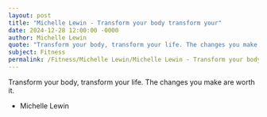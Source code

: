```yaml
---
layout: post
title: "Michelle Lewin - Transform your body transform your"
date: 2024-12-28 12:00:00 -0000
author: Michelle Lewin
quote: "Transform your body, transform your life. The changes you make are worth it."
subject: Fitness
permalink: /Fitness/Michelle Lewin/Michelle Lewin - Transform your body transform your
---
```


Transform your body, transform your life. The changes you make are worth it.

- Michelle Lewin
